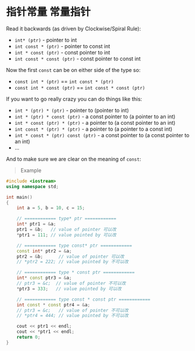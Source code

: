 

# 指针常量 常量指针
Read it backwards (as driven by Clockwise/Spiral Rule):

- `int* (ptr)` - pointer to int
- `int const * (ptr)` - pointer to const int
- `int * const (ptr)` - const pointer to int
- `int const * const (ptr)` - const pointer to const int

Now the first `const` can be on either side of the type so:

- `const int * (ptr)` == `int const * (ptr)`
- `const int * const (ptr)` == `int const * const (ptr)`

If you want to go really crazy you can do things like this:

- `int * (ptr) * (ptr)` - pointer to (pointer to int)
- `int * (ptr) * const (ptr)` - a const pointer to (a pointer to an int)
- `int * const (ptr) * (ptr)` - a pointer to (a const pointer to an int)
- `int const * (ptr) * (ptr)` - a pointer to (a pointer to a const int)
- `int * const * (ptr) const (ptr)` - a const pointer to (a const pointer to an int)
- ...


And to make sure we are clear on the meaning of `const`:

>Example
```c++
#include <iostream>
using namespace std;

int main()
{
    int a = 5, b = 10, c = 15;

    // ============ type* ptr ============
    int* ptr1 = &a;
    ptr1 = &b;   // value of pointer 可以改
    *ptr1 = 111; // value pointed by 可以改

    // ============ type const* ptr ============
    const int* ptr2 = &a;
    ptr2 = &b;      // value of pointer 可以改
    // *ptr2 = 222; // value pointed by 不可以改

    // ============ type * const ptr ============
    int* const ptr3 = &a;
    // ptr3 = &c;  // value of pointer 不可以改
    *ptr3 = 333;   // value pointed by 可以改

    // ============ type const * const ptr ============
    int const * const ptr4 = &a;
    // ptr3 = &c;   // value of pointer 不可以改
    // *ptr4 = 444; // value pointed by 不可以改

    cout << ptr1 << endl;
    cout << *ptr1 << endl;
    return 0;
}        
```


